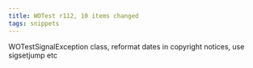 ```yaml
---
title: WOTest r112, 10 items changed
tags: snippets
---
```


WOTestSignalException class, reformat dates in copyright notices, use sigsetjump etc
